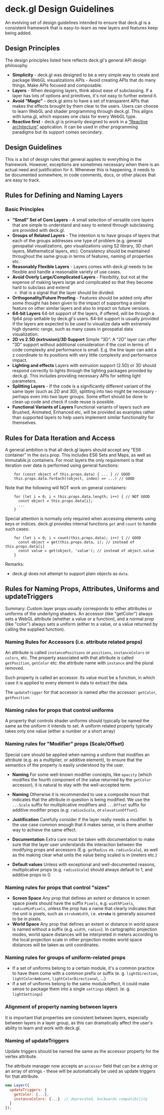 # deck.gl Design Guidelines

An evolving set of design guidelines intended to ensure that deck.gl is
a consistent framework that is easy-to-learn as new layers and features keep
 being added.

## Design Principles
The design principles listed here reflects deck.gl's general API design
philosophy.

* **Simplicity** - deck.gl was designed to be a very simple way to create
  and package WebGL visualizations APIs - Avoid creating APIs that do many
  things. Make APIs focused and composable.
* **Layers** - When designing layers, think about ease of subclassing.
  If a layer has lots of options and primitives, it's not easy to further
  extend it.
* **Avoid “Magic”** - deck.gl aims to have a set of transparent APIs that
  makes the effects brought by them clear to the users.
  Users can choose to learn WebGL and shader programming through deck.gl.
  This aligns with luma.gl, which exposes one class for every WebGL
  type.
* **Reactive first** - deck.gl is primarily designed to work in a
  [“Reactive architecture”](https://en.wikipedia.org/wiki/Reactive_programming)
  application. It can be used in other programming paradigms but its support
  comes secondary.

## Design Guidelines

This is a list of design rules that general applies to everything in the framework.
However, exceptions are sometimes necessary when there is an actual need and justification
for it. Whenever this is happening, it needs to be documented somewhere, in code comments,
docs, or other places that are easy to track.

## Rules for Defining and Naming Layers

### Basic Principles

* **“Small” Set of Core Layers** - A small selection of versatile core layers
  that are simple to understand and easy to extend through subclassing are provided
  with deck.gl.
* **Groups of Related Layers** - The intention is to have groups of layers that
  each of the groups addresses one type of problem (e.g. general geospatial visualizations,
  geo visualizations using S2 library, 3D chart layers, Mathematical layers, etc).
  Consistency should be maintained throughout the same group in terms of features,
  naming of properties etc.
* **Reasonably Flexible Layers** - Layers comes with deck.gl needs to be flexible
  and handle a reasonable variety of use cases.
* **Avoid Overly Large/Complicated Layers** - Flexibility, but not at the expense of
  making layers large and complicated so that they become hard to subclass and extend
   - that is a signal that the layer should be divided.
* **Orthogonality/Future Proofing** - Features should be added only after some
  thought has been given to the impact of supporting a similar feature on
  other similar layers and also to impact on future versions.
* **64-bit Layers**
  64-bit support of the layers, if offered, will be through a fp64 prop settable by
  deck.gl's users. 64-bit support is usually provided if the layers are
  expected to be used to visualize data with extremely high dynamic range, such as
  many cases in geospatial data visualization.
* **2D vs 2.5D (extrusion)/3D Support**
  Simple “3D”: A “2D” layer can offer “3D” support without additional
  consideration if the cost in terms of code complexity and performance
  is small. E.g. the line layer can add a z coordinate to its positions
  with very little complexity and performance impact.
* **Lighting and effects**
  Layers with extrusion support (2.5D) or 3D should respond correctly to lights through
  the lighting packages provided by deck.gl. This includes providing necessary APIs for
  setting light parameters.
* **Splitting Layers** - If the code is a significantly different variant of the
  same layer (such as 2D and 3D), splitting into two might be necessary - perhaps even
  into two layer groups. Some effort should be done to clean up code and check if code
  reuse is possible.
* **Functional Variants of Layers**
  Functional variants of layers such are Brushed, Animated, Enhanced etc, will be provided
  as examples rather than supported layers to help users implement similar
  functionality for themselves.

## Rules for Data Iteration and Access

A general ambition is that all deck.gl layers should accept any "ES6 container"
in the `data` prop. This includes ES6 Sets and Maps, as well as Immutable.js
containers. For most layers the only requirement is that iteration
over data is performed using general functions:
```
    for (const object of this.props.data) { ... } // GOOD
    this.props.data.forEach((object, index) => ...) // GOOD
```
Note that the following will NOT work on general containers:
```
    for (let i = 0; i < this.props.data.length; i++) { // NOT GOOD
      const object = this.props.data[i];
      ...
    }
```
Special attention is normally only required when accessing elements using
keys or indices. deck.gl provides internal functions `get` and `count` to
handle such cases:
```
    for (let i = 0; i < count(this.props.data); i++) { // GOOD
      const object = get(this.props.data, i); // instead of this.props.data[i]
      const value = get(object, 'value'); // instead of object.value
    }
```
Remarks:
* deck.gl does not attempt to support plain objects as `data`.

## Rules for Naming Props, Attributes, Uniforms and updateTriggers

Summary: Custom layer props usually corresponds to either attributes or uniforms
of the underlying shaders.
An accessor (like "getColor") always sets a WebGL attribute (whether a value
or a function), and a normal prop (like "color") always sets a uniform
(either to a value, or a value returned by calling the supplied function).

### Naming Rules for Accessors (i.e. attribute related props)

An attribute is called `instancePositions` or `positions`, `instanceColors` or
`colors`, etc.
The property associated with that attribute is called `getPosition`, `getColor` etc:
the attribute name with `instance` and the plural removed.

Such property is called an accessor. Its value must be a function, in which
case it is applied to every element in data to extract the data.

The `updateTrigger` for that accessor is named after the accessor:
`getColor`, `getPosition`.

### Naming rules for props that control uniforms

A property that controls shader uniforms should typically be named the same as the uniform
it intends to set.
A uniform related property typically takes only one value (either a number or a short array)

### Naming rules for "Modifier" props (Scale/Offset)

Special care should be applied when naming a uniform that modifies an
attribute (e.g. as a multiplier, or additive element), to ensure that
the semantics of the property is easily understood by the user.

* **Naming** For some well-known modifier concepts, like `opacity`
(which modifies the fourth component of the value returned by the `getColor` accessor),
it is natural to stay with the well-accepted term.

* **Naming** Otherwise it is recommended to use a composite noun that
  indicates that the attribute in question is being modified. We use the
  `...Scale` suffix for multiplicative modifiers and `...Offset` suffix
  for additive modifier props (e.g: `radiusScale`, or `elevationOffset`).

* **Justification** Carefully consider if the layer really needs a modifier.
  Is the use case common enough that it makes sense, or is there another way
  to achieve the same effect.

* **Documentation** Extra care must be taken with documentation to make
  sure that the layer user understands the interaction between the modifying
  props and accessors (E.g. `getRadius` vs. `radiusScale`), as well as the
  making clear what units the value being scaled is in (meters etc.)

* **Default values** Unless with exceptional and well-documented reasons,
multiplicative props (e.g. `radiusScale`) should always default to 1,
and additive props to 0.

### Naming rules for props that control "sizes"

* **Screen Space** Any prop that defines an extent or distance in screen space
  pixels should have the suffix `Pixels`, e.g. `widthPixels`, `radiusMinPixels`,
  unless the prop has a name that clearly indicates that the unit is pixels,
  such as `strokeWidth`, i.e. **`stroke`** is generally assumed to be in pixels.
* **World Space** Any prop that defines an extent or distance in world space
  is named without a suffix (e.g. `width`, `radius`). In cartographic projection
  modes, world space distances will be interpreted in meters according to the
  local projection scale in other projection modes world space distances will
  be taken as unit coordinates.

### Naming rules for groups of uniform-related props

* If a set of uniforms belong to a certain module, it's a common practice to have them
  come with a common prefix or suffix (e. g. `lightDirection`, `lightColorAmbient`,
  `lightColorDirectional`, …)
* If a set of uniforms belong to the same module/effect, it could make sense to
  package them into a single `settings` object. (e. g. `lightSettings`)

### Alignment of property naming between layers

It is important that properties are consistent between layers, especially between
layers in a layer group, as this can dramatically affect the user's ability to learn
and work with deck.gl.

### Naming of updateTriggers

Update triggers should be named the same as the accessor property
for the vertex attribute.

The attribute manager now accepts an `accessor` field that can be a string
or an array of strings - these will be automatically be used as update triggers
for that attribute.

```js
new Layer({
  updateTriggers: {
    getColor: {...},
    instanceColors: {...}  // deprecated, backwards compatibility
  }
});
```
